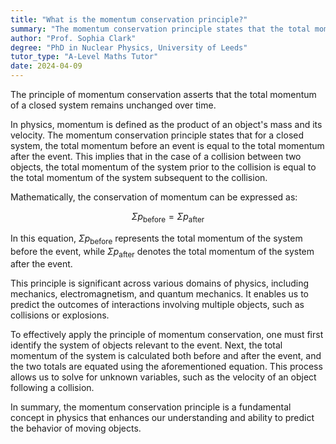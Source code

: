 ```yaml
---
title: "What is the momentum conservation principle?"
summary: "The momentum conservation principle states that the total momentum of a closed system remains constant."
author: "Prof. Sophia Clark"
degree: "PhD in Nuclear Physics, University of Leeds"
tutor_type: "A-Level Maths Tutor"
date: 2024-04-09
---
```


The principle of momentum conservation asserts that the total momentum of a closed system remains unchanged over time.

In physics, momentum is defined as the product of an object's mass and its velocity. The momentum conservation principle states that for a closed system, the total momentum before an event is equal to the total momentum after the event. This implies that in the case of a collision between two objects, the total momentum of the system prior to the collision is equal to the total momentum of the system subsequent to the collision.

Mathematically, the conservation of momentum can be expressed as:

$$
\Sigma p_{\text{before}} = \Sigma p_{\text{after}}
$$

In this equation, $\Sigma p_{\text{before}}$ represents the total momentum of the system before the event, while $\Sigma p_{\text{after}}$ denotes the total momentum of the system after the event.

This principle is significant across various domains of physics, including mechanics, electromagnetism, and quantum mechanics. It enables us to predict the outcomes of interactions involving multiple objects, such as collisions or explosions.

To effectively apply the principle of momentum conservation, one must first identify the system of objects relevant to the event. Next, the total momentum of the system is calculated both before and after the event, and the two totals are equated using the aforementioned equation. This process allows us to solve for unknown variables, such as the velocity of an object following a collision.

In summary, the momentum conservation principle is a fundamental concept in physics that enhances our understanding and ability to predict the behavior of moving objects.
    